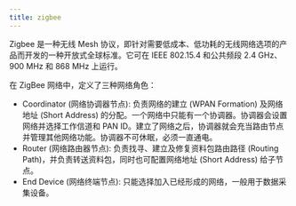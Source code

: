 ```yaml
---
title: zigbee
---
```



Zigbee 是一种无线 Mesh 协议，即针对需要低成本、低功耗的无线网络选项的产品而开发的一种开放式全球标准。它可在 IEEE 802.15.4 和公共频段 2.4 GHz、900 MHz 和 868 MHz 上运行。

在 ZigBee 网络中，定义了三种网络角色：

- Coordinator (网络协调器节点): 负责网络的建立 (WPAN Formation) 及网络地址 (Short Address) 的分配。一个网络中只能有一个协调器。协调器会设置网络并选择工作信道和 PAN ID。建立了网络之后，协调器就会充当路由节点并管理其他网络功能。协调器不可休眠，必须一直通电。
- Router (网络路由器节点): 负责找寻、建立及修复资料包路由路径 (Routing Path)，并负责转送资料包，同时也可配置网络地址 (Short Address) 给子节点。
- End Device (网络终端节点): 只能选择加入已经形成的网络，一般用于数据采集设备。

